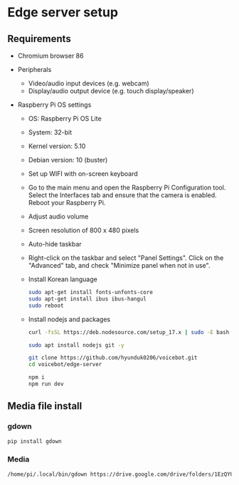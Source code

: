 # Edge server setup

## Requirements

- Chromium browser 86

- Peripherals

  - Video/audio input devices (e.g. webcam)
  - Display/audio output device (e.g. touch display/speaker)

- Raspberry Pi OS settings

  - OS: Raspberry Pi OS Lite
  - System: 32-bit
  - Kernel version: 5.10
  - Debian version: 10 (buster)
  - Set up WIFI with on-screen keyboard
  - Go to the main menu and open the Raspberry Pi Configuration tool. Select the Interfaces tab and ensure that the camera is enabled. Reboot your Raspberry Pi.
  - Adjust audio volume
  - Screen resolution of 800 x 480 pixels
  - Auto-hide taskbar
  - Right-click on the taskbar and select "Panel Settings". Click on the "Advanced" tab, and check "Minimize panel when not in use".
  - Install Korean language

    ```bash
    sudo apt-get install fonts-unfonts-core
    sudo apt-get install ibus ibus-hangul
    sudo reboot
    ```

  - Install nodejs and packages

    ```bash
    curl -fsSL https://deb.nodesource.com/setup_17.x | sudo -E bash -
    ```

    ```bash
    sudo apt install nodejs git -y
    ```

    ```bash
    git clone https://github.com/hyunduk0206/voicebot.git
    cd voicebot/edge-server
    ```

    ```bash
    npm i
    npm run dev
    ```

## Media file install

### gdown

```bash
pip install gdown
```

### Media

```bash
/home/pi/.local/bin/gdown https://drive.google.com/drive/folders/1EzQYUTTUvaCoHJxrn7jCHh-MHFcdFe6- -O dist/ --folder
```

